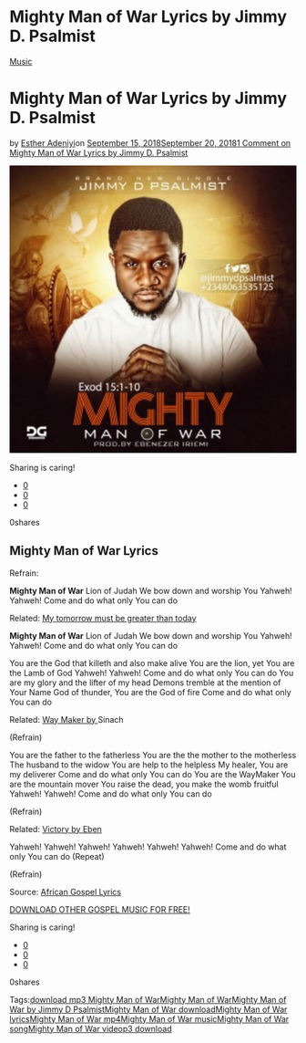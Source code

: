 # Mighty Man of War Lyrics by Jimmy D. Psalmist

[Music](https://estheradeniyi.com/category/music/)
# Mighty Man of War Lyrics by Jimmy D. Psalmist

by [Esther Adeniyi](https://estheradeniyi.com/author/esther-adeniyi/)on [September 15, 2018September 20, 2018](https://estheradeniyi.com/mighty-man-of-war-lyrics-by-jimmy-d-psalmist/)[1 Comment on Mighty Man of War Lyrics by Jimmy D. Psalmist](https://estheradeniyi.com/mighty-man-of-war-lyrics-by-jimmy-d-psalmist/#comments)

![Mighty man of war](images\Mighty-man-of-war.png)

Sharing is caring!

- [0](https://www.facebook.com/sharer/sharer.php?u=https%3A%2F%2Festheradeniyi.com%2Fmighty-man-of-war-lyrics-by-jimmy-d-psalmist%2F&amp;t=Mighty%20Man%20of%20War%20Lyrics%20by%20Jimmy%20D.%20Psalmist)
- [0](https://twitter.com/intent/tweet?text=Mighty%20Man%20of%20War%20Lyrics%20by%20Jimmy%20D.%20Psalmist&amp;url=https%3A%2F%2Festheradeniyi.com%2Fmighty-man-of-war-lyrics-by-jimmy-d-psalmist%2F)
- [0](#)

0shares

## Mighty Man of War Lyrics

Refrain:

**Mighty Man of War**
 Lion of Judah
 We bow down and worship You
 Yahweh! Yahweh!
 Come and do what only You can do

Related: [My tomorrow must be greater than today](https://estheradeniyi.com/download-my-tomorrow-must-be-greater-than-today-by-david-ekene-lyrics/)

**Mighty Man of War**
 Lion of Judah
 We bow down and worship You
 Yahweh! Yahweh!
 Come and do what only You can do

You are the God that killeth and also make alive
 You are the lion, yet You are the Lamb of God
 Yahweh! Yahweh!
 Come and do what only You can do
 You are my glory and the lifter of my head
 Demons tremble at the mention of Your Name
 God of thunder, You are the God of fire
 Come and do what only You can do

Related: [Way Maker by ](https://estheradeniyi.com/way-maker-by-sinach-lyrics-mp3-download/)Sinach

(Refrain)

You are the father to the fatherless
 You are the the mother to the motherless
 The husband to the widow
 You are help to the helpless
 My healer, You are my deliverer
 Come and do what only You can do
 You are the WayMaker
 You are the mountain mover
 You raise the dead, you make the womb fruitful
 Yahweh! Yahweh!
 Come and do what only You can do

(Refrain)

Related: [Victory by Eben](https://estheradeniyi.com/victory-eben-lyrics-download/)

Yahweh! Yahweh!
 Yahweh! Yahweh!
 Yahweh! Yahweh!
 Come and do what only You can do (Repeat)

(Refrain)

Source: [African Gospel Lyrics](https://africangospellyrics.com/2018/02/02/mighty-man-of-war-lyrics-by-jimmy-d-psalmist/)

[DOWNLOAD OTHER GOSPEL MUSIC FOR FREE!](https://estheradeniyi.com/category/music/)

Sharing is caring!

- [0](https://www.facebook.com/sharer/sharer.php?u=https%3A%2F%2Festheradeniyi.com%2Fmighty-man-of-war-lyrics-by-jimmy-d-psalmist%2F&amp;t=Mighty%20Man%20of%20War%20Lyrics%20by%20Jimmy%20D.%20Psalmist)
- [0](https://twitter.com/intent/tweet?text=Mighty%20Man%20of%20War%20Lyrics%20by%20Jimmy%20D.%20Psalmist&amp;url=https%3A%2F%2Festheradeniyi.com%2Fmighty-man-of-war-lyrics-by-jimmy-d-psalmist%2F)
- [0](#)

0shares

Tags:[download mp3 Mighty Man of War](https://estheradeniyi.com/tag/download-mp3-mighty-man-of-war/)[Mighty Man of War](https://estheradeniyi.com/tag/mighty-man-of-war/)[Mighty Man of War by Jimmy D Psalmist](https://estheradeniyi.com/tag/mighty-man-of-war-by-jimmy-d-psalmist/)[Mighty Man of War download](https://estheradeniyi.com/tag/mighty-man-of-war-download/)[Mighty Man of War lyrics](https://estheradeniyi.com/tag/mighty-man-of-war-lyrics/)[Mighty Man of War mp4](https://estheradeniyi.com/tag/mighty-man-of-war-mp4/)[Mighty Man of War music](https://estheradeniyi.com/tag/mighty-man-of-war-music/)[Mighty Man of War song](https://estheradeniyi.com/tag/mighty-man-of-war-song/)[Mighty Man of War video](https://estheradeniyi.com/tag/mighty-man-of-war-video/)[p3 download](https://estheradeniyi.com/tag/p3-download/)